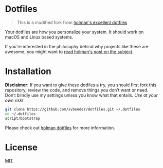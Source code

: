 # Dotfiles
> This is a modified fork from [holman's excellent dotfiles](https://github.com/holman/dotfiles)

Your dotfiles are how you personalize your system.
It should work on macOS and Linux based systems.

If you're interested in the philosophy behind why projects like these are
awesome, you might want to [read holman's post on the subject](http://zachholman.com/2010/08/dotfiles-are-meant-to-be-forked/).

# Installation
**Disclaimer:** If you want to give these dotfiles a try, you should first fork this repository, review the code, and remove things you don’t want or need. Don’t blindly use my settings unless you know what that entails. *Use at your own risk!*

```sh
git clone https://github.com/svbender/dotfiles.git ~/.dotfiles
cd ~/.dotfiles
script/bootstrap
```

Please check out [holman dotfiles](https://github.com/holman/dotfiles) for more information.

# License
[MIT](https://github.com/ale-devl/dotfiles/blob/master/LICENSE)